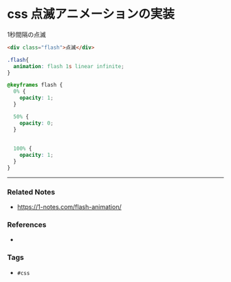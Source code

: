 # css 点滅アニメーションの実装
1秒間隔の点滅
```html
<div class="flash">点滅</div>
```

```css
.flash{
  animation: flash 1s linear infinite;
}

@keyframes flash {
  0% {
    opacity: 1;
  }

  50% {
    opacity: 0;
  }
  
  
  100% {
    opacity: 1;
  }
}
```

----
### Related Notes
- https://1-notes.com/flash-animation/

### References
- 

### Tags
- `#css` 